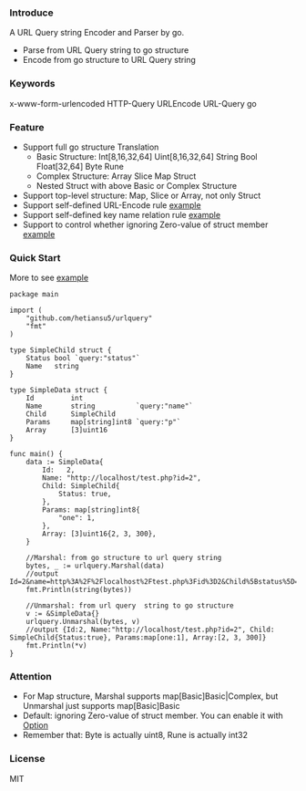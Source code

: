 ### Introduce
A URL Query string Encoder and Parser by go.

- Parse from URL Query string to go structure
- Encode from go structure to URL Query string

### Keywords
x-www-form-urlencoded HTTP-Query URLEncode URL-Query go

### Feature
- Support full go structure Translation
    - Basic Structure: Int[8,16,32,64] Uint[8,16,32,64] String Bool Float[32,64] Byte Rune
    - Complex Structure: Array Slice Map Struct
    - Nested Struct with above Basic or Complex Structure
- Support top-level structure: Map, Slice or Array, not only Struct
- Support self-defined URL-Encode rule [example](example/withoption.go)
- Support self-defined key name relation rule [example](example/simple.go)
- Support to control whether ignoring Zero-value of struct member [example](example/withoption.go)


### Quick Start
More to see [example](example/withoption.go)

```golang
package main

import (
	"github.com/hetiansu5/urlquery"
	"fmt"
)

type SimpleChild struct {
	Status bool `query:"status"`
	Name   string
}

type SimpleData struct {
	Id         int
	Name       string          `query:"name"`
	Child      SimpleChild
	Params     map[string]int8 `query:"p"`
	Array      [3]uint16
}

func main() {
	data := SimpleData{
		Id:   2,
		Name: "http://localhost/test.php?id=2",
		Child: SimpleChild{
			Status: true,
		},
		Params: map[string]int8{
			"one": 1,
		},
		Array: [3]uint16{2, 3, 300},
	}

	//Marshal: from go structure to url query string
	bytes, _ := urlquery.Marshal(data)
	//output Id=2&name=http%3A%2F%2Flocalhost%2Ftest.php%3Fid%3D2&Child%5Bstatus%5D=1&p%5Bone%5D=1&Array%5B%5D=2&Array%5B%5D=3&Array%5B%5D=300
	fmt.Println(string(bytes))

	//Unmarshal: from url query  string to go structure
	v := &SimpleData{}
	urlquery.Unmarshal(bytes, v)
	//output {Id:2, Name:"http://localhost/test.php?id=2", Child: SimpleChild{Status:true}, Params:map[one:1], Array:[2, 3, 300]}
	fmt.Println(*v)
}
```


### Attention
- For Map structure, Marshal supports map[Basic]Basic|Complex, but Unmarshal just supports map[Basic]Basic
- Default: ignoring Zero-value of struct member. You can enable it with [Option](example/withoption.go)
- Remember that: Byte is actually uint8, Rune is actually int32


### License
MIT
